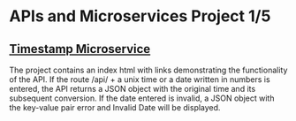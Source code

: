 # APIs and Microservices Project 1/5
## [Timestamp Microservice](https://www.freecodecamp.org/learn/apis-and-microservices/apis-and-microservices-projects/timestamp-microservice)

The project contains an index html with links demonstrating the functionality of the API. 
If the route /api/ + a unix time or a date written in numbers is entered, the API returns
a JSON object with the original time and its subsequent conversion. If the date entered is
invalid, a JSON object with the key-value pair error and Invalid Date will be displayed. 